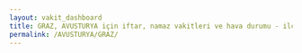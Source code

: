 ```yaml
---
layout: vakit_dashboard
title: GRAZ, AVUSTURYA için iftar, namaz vakitleri ve hava durumu - ilçe/eyalet seç
permalink: /AVUSTURYA/GRAZ/
---
```


<script type="text/javascript">
  var GLOBAL_COUNTRY = 'AVUSTURYA';
  var GLOBAL_CITY = 'GRAZ';
  var GLOBAL_STATE = '';
  var lat = 72;
  var lon = 21;
</script>
